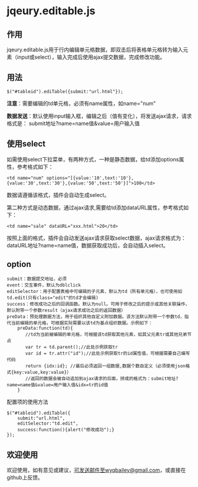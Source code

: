 jqeury.editable.js
==================

## 作用

jqeury.editable.js用于行内编辑单元格数据，即双击后将表格单元格转为输入元素（input或select），输入完成后使用ajax提交数据，完成修改功能。

## 用法

    $("#tableid").ediTable({submit:"url.html"});

**注意**：需要编辑的td单元格，必须有name属性，如name="num"

**数据发送**：默认使用input输入框，编辑之后（值有变化），将发送ajax请求，请求格式是： submit地址?name=name值&value=用户输入值

## 使用select

如需使用select下拉菜单，有两种方式，一种是静态数据，给td添加options属性，参考格式如下：

    <td name="num" options="[{value:'10',text:'10'},{value:'30',text:'30'},{value:'50',text:'50'}]">100</td>

数据请遵循该格式，插件会自动生成select。

第二种方式是动态数据，通过ajax请求,需要给td添加dataURL属性，参考格式如下：

    <td name="sale" dataURL="xxx.html">20</td>

按照上面的格式，插件会自动发送ajax请求获取select数据，ajax请求格式为：dataURL地址?name=name值，数据获取成功后，会自动插入select。

## option

    submit：数据提交地址，必须
    event：交互事件，默认为dblclick
    editSelector：用于配置表格中可编辑的子元素，默认为td（所有单元格），也可使用如td.edit(只有class="edit"的td才会编辑)
    success：修改成功之后的回调函数。默认为null。可用于修改之后的提示或其他关联操作，默认附带一个参数result（ajax请求成功之后的返回数据）
    preData：预处理数据方法，用于组织其他自定义附加数据。该方法默认附带一个参数td，指代当前编辑的单元格，可根据实际需要以该td为基点组织数据。示例如下：
        preData:function(td){
           //td为当前被编辑的单元格，可根据该td获取其他元素，如其父元素tr或其他兄弟节点
           var tr = td.parent();//此处示例获取tr
           var id = tr.attr("id");//此处示例获取tr的id属性值，可根据需要自己编写代码
           return {idx:id}; //最后必须返回一组数据,数据个数自定义（必须使用json格式{key:value,key:value}）
           //返回的数据会被自动追加到ajax请求的后面，拼成的格式为：submit地址?name=name值&value=用户输入值&idx=tr的id值
        }

 配置项的使用方法

    $("#tableid").ediTable({
        submit:"url.html",
        editSelector:"td.edit",
        success:function(){alert("修改成功");}
    });

## 欢迎使用

欢迎使用，如有意见或建议，可发送邮件至wyqbailey@gmail.com，或直接在github上反馈。

